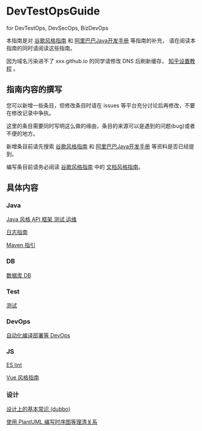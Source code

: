 # DevTestOpsGuide
for DevTestOps, DevSecOps, BizDevOps

本指南是对 [谷歌风格指南][styleguide] 和 [阿里巴巴Java开发手册][p3c] 等指南的补充，
请在阅读本指南的同时请阅读这些指南。

因为域名污染进不了 xxx.github.io 的同学请修改 DNS 后刷新缓存，
[知乎设置教程](https://www.zhihu.com/question/411565676) 。

[styleguide]:https://github.com/google/styleguide
[p3c]:https://github.com/alibaba/p3c

## 指南内容的撰写

您可以新增一些条目，但修改条目时请在 issues 等平台充分讨论后再修改，不要在修改记录中争执。

这里的条目需要同时写明这么做的缘由，条目的来源可以是遇到的问题(bug)或者不便的地方。

新增条目前请先搜索 [谷歌风格指南][styleguide] 和 [阿里巴巴Java开发手册][p3c] 等资料是否已经提到。

编写条目前请务必阅读 [谷歌风格指南][styleguide] 中的 [文档风格指南][docguide]。

[docguide]:https://github.com/google/styleguide/blob/gh-pages/docguide/style.md


## 具体内容


### Java

[Java 风格 API 框架 测试 运维](java/README.md)

[日志指南](log/README.md)

[Maven 指引](maven/README.md)


### DB

[数据库 DB](db/README.md)


### Test

[测试](test/README.md)


### DevOps

[自动化编译部署等 DevOps](DevOps/README.md)


### JS

[ES lint](http://eslint.cn/docs/rules/)

[Vue 风格指南](https://cn.vuejs.org/v2/style-guide/)


### 设计

[设计上的基本常识 (dubbo)](http://dubbo.apache.org/zh-cn/docs/dev/principals/general-knowledge.html)

[使用 PlantUML 编写时序图等理清关系](https://plantuml.com/zh/sequence-diagram)

